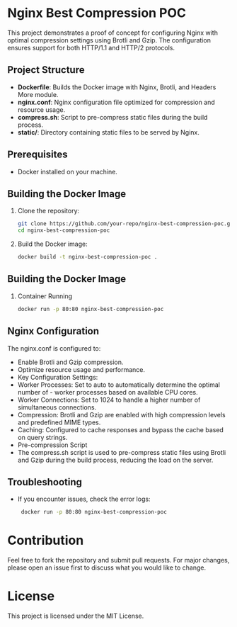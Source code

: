 # Nginx Best Compression POC

This project demonstrates a proof of concept for configuring Nginx with optimal compression settings using Brotli and Gzip. The configuration ensures support for both HTTP/1.1 and HTTP/2 protocols.

## Project Structure

- **Dockerfile**: Builds the Docker image with Nginx, Brotli, and Headers More module.
- **nginx.conf**: Nginx configuration file optimized for compression and resource usage.
- **compress.sh**: Script to pre-compress static files during the build process.
- **static/**: Directory containing static files to be served by Nginx.

## Prerequisites

- Docker installed on your machine.

## Building the Docker Image

1. Clone the repository:
   ```sh
   git clone https://github.com/your-repo/nginx-best-compression-poc.git
   cd nginx-best-compression-poc
2. Build the Docker image:

   ```sh 
   docker build -t nginx-best-compression-poc .
## Building the Docker Image
1. Container Running
   ```sh
   docker run -p 80:80 nginx-best-compression-poc

## Nginx Configuration
The nginx.conf is configured to:

- Enable Brotli and Gzip compression.
- Optimize resource usage and performance.
- Key Configuration Settings:
- Worker Processes: Set to auto to automatically determine the optimal number of - worker processes based on available CPU cores.
- Worker Connections: Set to 1024 to handle a higher number of simultaneous connections.
- Compression: Brotli and Gzip are enabled with high compression levels and predefined MIME types.
- Caching: Configured to cache responses and bypass the cache based on query strings.
- Pre-compression Script
- The compress.sh script is used to pre-compress static files using Brotli and Gzip during the build process, reducing the load on the server.

## Troubleshooting
- If you encounter issues, check the error logs:
  ```sh
   docker run -p 80:80 nginx-best-compression-poc
# Contribution
Feel free to fork the repository and submit pull requests. For major changes, please open an issue first to discuss what you would like to change.

# License
This project is licensed under the MIT License.